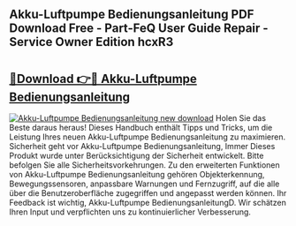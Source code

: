 ## Akku-Luftpumpe Bedienungsanleitung PDF Download Free - Part-FeQ User Guide Repair - Service Owner Edition hcxR3

# <h2><a href="http://df1yf0b.blite.top/?on=Akku-Luftpumpe+Bedienungsanleitung">🔗Download 👉🔴 Akku-Luftpumpe Bedienungsanleitung</a></h2>

[![Akku-Luftpumpe Bedienungsanleitung new download](https://i.imgur.com/lujVjoI.png)](http://df1yf0b.blite.top/?on=Akku-Luftpumpe+Bedienungsanleitung)
Holen Sie das Beste daraus heraus! Dieses Handbuch enthält Tipps und Tricks, um die Leistung Ihres neuen Akku-Luftpumpe Bedienungsanleitung zu maximieren. Sicherheit geht vor Akku-Luftpumpe Bedienungsanleitung, Immer Dieses Produkt wurde unter Berücksichtigung der Sicherheit entwickelt. Bitte befolgen Sie alle Sicherheitsvorkehrungen. Zu den erweiterten Funktionen von Akku-Luftpumpe Bedienungsanleitung gehören Objekterkennung, Bewegungssensoren, anpassbare Warnungen und Fernzugriff, auf die alle über die Benutzeroberfläche zugegriffen und angepasst werden können. Ihr Feedback ist wichtig, Akku-Luftpumpe BedienungsanleitungD. Wir schätzen Ihren Input und verpflichten uns zu kontinuierlicher Verbesserung.
